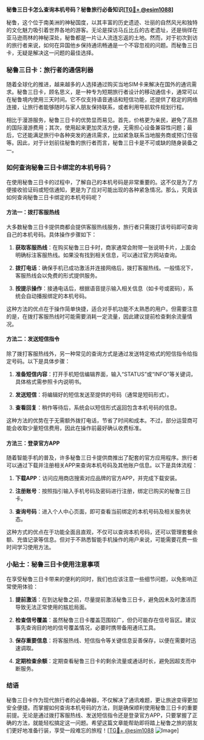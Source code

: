 **秘鲁三日卡怎么查询本机号码？秘鲁旅行必备知识[[TG💪+ @esim1088](https://t.me/s/esim1088)]**

秘鲁，这个位于南美洲的神秘国度，以其丰富的历史遗迹、壮丽的自然风光和独特的文化魅力吸引着世界各地的游客。无论是探访马丘比丘的古老遗址，还是徜徉在亚马逊雨林的神秘深处，秘鲁都是一片让人流连忘返的土地。然而，对于初次到访的旅行者来说，如何在异国他乡保持通讯畅通是一个不容忽视的问题。而秘鲁三日卡，无疑是解决这一问题的最佳选择。

### 秘鲁三日卡：旅行者的通信利器

随着全球化的推进，越来越多的人选择通过购买当地SIM卡来解决在国外的通讯需求。秘鲁三日卡，顾名思义，是一种专为短期旅行者设计的移动通信卡，通常可以在秘鲁境内使用三天时间。它不仅支持语音通话和短信功能，还提供了稳定的网络连接，让旅行者能够随时与家人朋友保持联系，或者利用导航软件规划行程。

相比于漫游服务，秘鲁三日卡的优势显而易见。首先，价格更为亲民，避免了高昂的国际漫游费用；其次，使用起来更加灵活方便，无需担心设备兼容性问题；最后，它还能满足旅行中各种突发的通讯需求，比如紧急联系当地服务商或预订住宿等。因此，对于计划前往秘鲁的旅行者而言，秘鲁三日卡是不可或缺的随身装备之一。

### 如何查询秘鲁三日卡绑定的本机号码？

在使用秘鲁三日卡的过程中，了解自己的本机号码是非常重要的。这不仅是为了方便接收验证码或短信通知，更是为了应对可能出现的各种紧急情况。那么，究竟该如何查询秘鲁三日卡绑定的本机号码呢？

#### 方法一：拨打客服热线

大多数秘鲁三日卡提供商都会提供客服热线服务，旅行者只需拨打该号码即可查询自己的本机号码。具体操作步骤如下：

1. **获取客服热线**：在购买秘鲁三日卡时，商家通常会附带一张说明卡片，上面会明确标注客服热线。如果没有找到相关信息，可以通过官方网站查询。
   
2. **拨打电话**：确保手机已成功激活并连接网络后，拨打客服热线。一般情况下，客服热线会以免费的形式提供服务。

3. **按提示操作**：接通电话后，根据语音提示输入相关信息（如卡号或密码），系统会自动播报绑定的本机号码。

这种方法的优点在于操作简单快捷，适合对手机功能不太熟悉的用户。但需要注意的是，在拨打客服热线时可能需要消耗一定流量，因此建议提前检查剩余流量情况。

#### 方法二：发送短信指令

除了拨打客服热线外，另一种常见的查询方式是通过发送特定格式的短信指令给指定号码。以下是具体步骤：

1. **准备短信内容**：打开手机短信编辑界面，输入“STATUS”或“INFO”等关键词，具体格式需参照卡内说明书。

2. **发送短信**：将编辑好的短信发送至提供的号码（通常是短码形式）。

3. **查看回复**：稍作等待后，系统会以短信形式返回包含本机号码的信息。

这种方法的优势在于无需额外拨打电话，节省了时间和成本。不过，部分运营商可能会收取少量短信费用，因此在操作前最好确认收费标准。

#### 方法三：登录官方APP

随着智能手机的普及，许多秘鲁三日卡提供商推出了配套的官方应用程序。旅行者可以通过下载并注册相关APP来查询本机号码及其他账户信息。以下是具体流程：

1. **下载APP**：访问应用商店搜索对应品牌的官方APP，并完成下载安装。

2. **注册账号**：按照指引输入手机号码及密码进行注册，绑定已购买的秘鲁三日卡。

3. **查询号码**：进入个人中心页面，即可查看当前绑定的本机号码及相关服务状态。

这种方式的优点在于功能全面且直观，不仅可以查询本机号码，还可以管理套餐余额、充值记录等信息。但对于不熟悉智能手机操作的用户来说，可能需要花费一些时间学习使用方法。

### 小贴士：秘鲁三日卡使用注意事项

在享受秘鲁三日卡带来的便利的同时，我们也应该注意一些细节问题，以免影响正常使用体验：

1. **提前激活**：在到达秘鲁之前，尽量提前激活秘鲁三日卡，避免因未及时激活而导致无法正常使用的尴尬局面。

2. **检查信号覆盖**：虽然秘鲁三日卡覆盖范围较广，但仍可能存在信号盲区。建议事先查询目的地的信号覆盖情况，必要时携带备用通讯工具。

3. **保存重要信息**：将客服热线、短信指令等关键信息妥善保存，以便在需要时迅速调取。

4. **定期检查余额**：定期查看秘鲁三日卡的剩余流量或通话时长，避免因超支而中断服务。

### 结语

秘鲁三日卡作为现代旅行者的必备神器，不仅解决了通讯难题，更让旅途变得更加安全便捷。而掌握如何查询本机号码的方法，则是确保顺利使用秘鲁三日卡的重要前提。无论是通过拨打客服热线、发送短信指令还是登录官方APP，只要掌握了正确的方法，就能轻松搞定这一问题。希望这篇文章能帮助即将踏上秘鲁之旅的朋友们更好地准备行装，享受一段难忘的旅程！[[TG💪+ @esim1088](https://t.me/s/esim1088) ![Image](https://i.postimg.cc/4NQfJmqS/Snipaste-2025-05-13-00-14-12.png)]